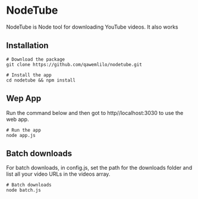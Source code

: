 # NodeTube

NodeTube is Node tool for downloading YouTube videos. It also works 


## Installation

```
# Download the package
git clone https://github.com/qawemlilo/nodetube.git

# Install the app
cd nodetube && npm install
```

## Wep App

Run the command below and then got to http//localhost:3030 to use the web app.

```
# Run the app
node app.js
```

## Batch downloads

For batch downloads, in config.js, set the path for the downloads folder and list all your video URLs in the videos array.

```
# Batch downloads
node batch.js
```
